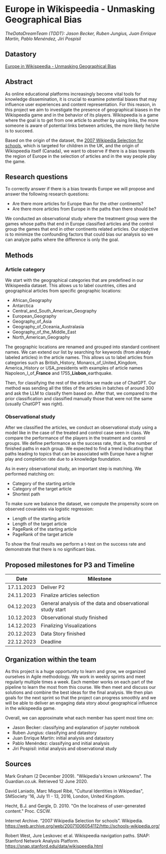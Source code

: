 # Europe in Wikispeedia - Unmasking Geographical Bias 
*TheDataDreamTeam (TDDT): Jason Becker, Ruben Jungius, Juan Enrique Martín, Pablo Menéndez, Jiri Pospisil*

## Datastory
[Europe in Wikispeedia - Unmasking Geographical Bias ](https://gretasaskia.github.io/wikiwomen/)

## Abstract

As online educational platforms increasingly become vital tools for knowledge dissemination, it is crucial to examine potential biases that may influence user experiences and content representation. For this reason, in this project we aim to investigate the presence of geographical biases in the Wikispeedia game and in the behavior of its players. Wikispeedia is a game where the goal is to get from one article to another by using links, the more someone is aware of potential links between articles, the more likely he/she is to succeed.

Based on the origin of the dataset, the [2007 Wikipedia Selection for schools](https://web.archive.org/web/20071006054112/http://schools-wikipedia.org/), which is targeted for children in the UK, and the origin of Wikispeedia itself (Canada), we want to observe if there is a bias towards the region of Europe in the selection of articles and in the way people play the game.

## Research questions

To correctly answer if there is a bias towards Europe we will propose and answer the following research questions:

- Are there more articles for Europe than for the other continents?
- Are there more articles from Europe in the paths than there should be?

We conducted an observational study where the treatment group were the games whose paths that end in Europe classified articles and the control group the games that end in other continents related articles. Our objective is to minimize the confounding factors that could bias our analysis so we can analyze paths where the difference is only the goal.

## Methods

### Article category

We start with the geographical categories that are predefined in our Wikispeedia dataset. This allows us to label countries, cities and geographical articles from specific geographic locations:
- African_Geography
- Antarctica
- Central_and_South_American_Geography
- European_Geography
- Geography_of_Asia
- Geography_of_Oceania_Australasia
- Geography_of_the_Middle_East
- North_American_Geography

The geographic locations are renamed and grouped into standard continent names. We can extend our list by searching for keywords (from already labeled articles) in the article names. This allows us to label articles from categories such as British_History, Monarcs_of_United_Kingdom, America_History or USA_presidents with examples of article names Napoleon_I_of_**France** and 1755_**Lisbon**_earthquake.

Then, for classifying the rest of the articles we made use of ChatGPT. Our method was sending all the titles of the articles in batches of around 300 and ask the LLM to classify them based on. After that, we compared to the prior classification and classified manually those that were not the same (usually ChatGPT was right).

### Observational study

After we classified the articles, we conduct an observational study using a model like in the case of the treated and control case seen in class. We compare the performance of the players in the treatment and control groups. We define performance as the success rate, that is, the number of finished paths in each group. We expected to find a trend indicating that paths leading to topics that can be associated with Europe have a higher play and completion rate due to a knowledge foundation. 

As in every observational study, an important step is matching. We performed matching on:

- Category of the starting article
- Category of the target article
- Shortest path

To make sure we balance the dataset, we compute the propensity score on observed covariates via logistic regression:

- Length of the starting article
- Length of the target article
- PageRank of the starting article
- PageRank of the target article

To show the final results we perform a t-test on the success rate and demonstrate that there is no significant bias.

## Proposed milestones for P3 and Timeline

| Date | Milestone |
|------------|-----|
| 17.11.2023 | Deliver P2 |
| 24.11.2023 | Finalize articles selection |
| 04.12.2023 | General analysis of the data and observational study start |
| 10.12.2023 | Observational study finished |
| 14.12.2023 | Finalizing Visualizations |
| 20.12.2023 | Data Story finished |
| 22.12.2023 | Deadline |

## Organization within the team

As this project is a huge opportunity to learn and grow, we organized ourselves in Agile methodology. We work in weekly sprints and meet regularly multiple times a week. Each member works on each part of the pipeline to learn the most from this course. We then meet and discuss our solutions and combine the best ideas for the final analysis. We then plan goals for the next sprint so that the project can progress smoothly and we will be able to deliver an engaging data story about geographical influence in the wikispeedia game.

Overall, we can approximate what each member has spent most time on:

- Jason Becker: classifying and explanation of jupyter notebook
- Ruben Jungius: classifying and datastory
- Juan Enrique Martín: initial analysis and datastory
- Pablo Menéndez: classifying and initial analysis
- Jiri Pospisil: initial analysis and observational study

## Sources

Mark Graham (2 December 2009). "Wikipedia's known unknowns". The Guardian.co.uk. Retrieved 12 June 2020.

David Laniado, Marc Miquel Ribé, "Cultural Identities in Wikipedias", SMSociety '16, July 11 - 13, 2016, London, United Kingdom.

Hecht, B.J. and Gergle, D. 2010. "On the localness of user-generated content." Proc. CSCW.

Internet Archive. “2007 Wikipedia Selection for schools”. Wikipedia. https://web.archive.org/web/20071006054112/http://schools-wikipedia.org/

Robert West, Jure Leskovec et al. Wikispeedia navigation paths. SNAP: Stanford Network Analysis Platform. https://snap.stanford.edu/data/wikispeedia.html
